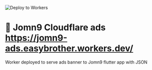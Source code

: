 ![Deploy to Workers](https://github.com/liongkj/cloudflare-worker-jomn9-ads/workflows/Deploy%20to%20Workers/badge.svg)

# 👷 Jomn9 Cloudflare ads https://jomn9-ads.easybrother.workers.dev/

Worker deployed to serve ads banner to Jomn9 flutter app with JSON

